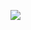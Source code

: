 ![](https://github-profile-summary-cards.vercel.app/api/cards/profile-details?username=wataru_pgm&theme=vue)

